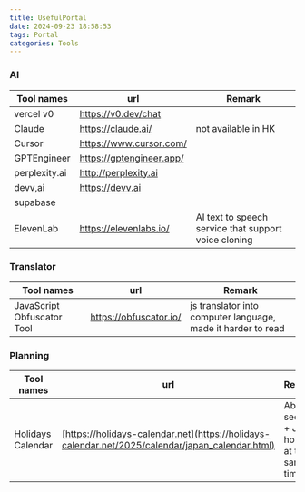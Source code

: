 ```yaml
---
title: UsefulPortal
date: 2024-09-23 18:58:53
tags: Portal
categories: Tools
---
```


### AI

| Tool names    | url                      | Remark                                               |
| ------------- | ------------------------ | ---------------------------------------------------- |
| vercel v0     | https://v0.dev/chat      |                                                      |
| Claude        | https://claude.ai/       | not available in HK                                  |
| Cursor        | https://www.cursor.com/  |                                                      |
| GPTEngineer   | https://gptengineer.app/ |                                                      |
| perplexity.ai | http://perplexity.ai     |                                                      |
| devv,ai       | https://devv.ai          |
| supabase      |                          |                                                      |
| ElevenLab     | https://elevenlabs.io/   | AI text to speech service that support voice cloning |

### Translator

| Tool names                 | url                    | Remark                                                       |
| -------------------------- | ---------------------- | ------------------------------------------------------------ |
| JavaScript Obfuscator Tool | https://obfuscator.io/ | js translator into computer language, made it harder to read |

### Planning

| Tool names        | url                                                             | Remark                                       |
| ----------------- | --------------------------------------------------------------- | -------------------------------------------- |
| Holidays Calendar | [https://holidays-calendar.net](https://holidays-calendar.net/2025/calendar/japan_calendar.html) | Able to see HK + JP holiday at the same time |
